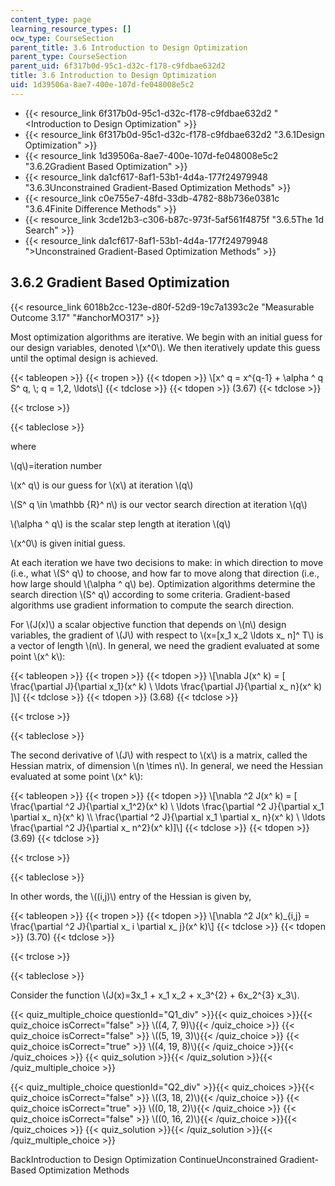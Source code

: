 ```yaml
---
content_type: page
learning_resource_types: []
ocw_type: CourseSection
parent_title: 3.6 Introduction to Design Optimization
parent_type: CourseSection
parent_uid: 6f317b0d-95c1-d32c-f178-c9fdbae632d2
title: 3.6 Introduction to Design Optimization
uid: 1d39506a-8ae7-400e-107d-fe048008e5c2
---
```


*   {{< resource_link 6f317b0d-95c1-d32c-f178-c9fdbae632d2 "\<Introduction to Design Optimization" >}}
*   {{< resource_link 6f317b0d-95c1-d32c-f178-c9fdbae632d2 "3.6.1Design Optimization" >}}
*   {{< resource_link 1d39506a-8ae7-400e-107d-fe048008e5c2 "3.6.2Gradient Based Optimization" >}}
*   {{< resource_link da1cf617-8af1-53b1-4d4a-177f24979948 "3.6.3Unconstrained Gradient-Based Optimization Methods" >}}
*   {{< resource_link c0e755e7-48fd-33db-4782-88b736e0381c "3.6.4Finite Difference Methods" >}}
*   {{< resource_link 3cde12b3-c306-b87c-973f-5af561f4875f "3.6.5The 1d Search" >}}
*   {{< resource_link da1cf617-8af1-53b1-4d4a-177f24979948 "\>Unconstrained Gradient-Based Optimization Methods" >}}

3.6.2 Gradient Based Optimization
---------------------------------

{{< resource_link 6018b2cc-123e-d80f-52d9-19c7a1393c2e "Measurable Outcome 3.17" "#anchorMO317" >}}

Most optimization algorithms are iterative. We begin with an initial guess for our design variables, denoted \\(x^0\\). We then iteratively update this guess until the optimal design is achieved.

{{< tableopen >}}
{{< tropen >}}
{{< tdopen >}}
\\\[x^ q = x^{q-1} + \\alpha ^ q S^ q, \\; q = 1,2, \\ldots\\\]
{{< tdclose >}}
{{< tdopen >}}
(3.67)
{{< tdclose >}}

{{< trclose >}}

{{< tableclose >}}

where

\\(q\\)=iteration number

\\(x^ q\\) is our guess for \\(x\\) at iteration \\(q\\)

\\(S^ q \\in \\mathbb {R}^ n\\) is our vector search direction at iteration \\(q\\)

\\(\\alpha ^ q\\) is the scalar step length at iteration \\(q\\)

\\(x^0\\) is given initial guess.

At each iteration we have two decisions to make: in which direction to move (i.e., what \\(S^ q\\) to choose, and how far to move along that direction (i.e., how large should \\(\\alpha ^ q\\) be). Optimization algorithms determine the search direction \\(S^ q\\) according to some criteria. Gradient-based algorithms use gradient information to compute the search direction.

For \\(J(x)\\) a scalar objective function that depends on \\(n\\) design variables, the gradient of \\(J\\) with respect to \\(x=\[x\_1 x\_2 \\ldots x\_ n\]^ T\\) is a vector of length \\(n\\). In general, we need the gradient evaluated at some point \\(x^ k\\):

{{< tableopen >}}
{{< tropen >}}
{{< tdopen >}}
\\\[\\nabla J(x^ k) = \[ \\frac{\\partial J}{\\partial x\_1}(x^ k) \\ \\ldots \\frac{\\partial J}{\\partial x\_ n}(x^ k) \]\\\]
{{< tdclose >}}
{{< tdopen >}}
(3.68)
{{< tdclose >}}

{{< trclose >}}

{{< tableclose >}}

The second derivative of \\(J\\) with respect to \\(x\\) is a matrix, called the Hessian matrix, of dimension \\(n \\times n\\). In general, we need the Hessian evaluated at some point \\(x^ k\\):

{{< tableopen >}}
{{< tropen >}}
{{< tdopen >}}
\\\[\\nabla ^2 J(x^ k) = \[ \\frac{\\partial ^2 J}{\\partial x\_1^2}(x^ k) \\ \\ldots \\frac{\\partial ^2 J}{\\partial x\_1 \\partial x\_ n}(x^ k) \\\\ \\frac{\\partial ^2 J}{\\partial x\_1 \\partial x\_ n}(x^ k) \\ \\ldots \\frac{\\partial ^2 J}{\\partial x\_ n^2}(x^ k)\]\\\]
{{< tdclose >}}
{{< tdopen >}}
(3.69)
{{< tdclose >}}

{{< trclose >}}

{{< tableclose >}}

In other words, the \\((i,j)\\) entry of the Hessian is given by,

{{< tableopen >}}
{{< tropen >}}
{{< tdopen >}}
\\\[\\nabla ^2 J(x^ k)\_{i,j} = \\frac{\\partial ^2 J}{\\partial x\_ i \\partial x\_ j}(x^ k)\\\]
{{< tdclose >}}
{{< tdopen >}}
(3.70)
{{< tdclose >}}

{{< trclose >}}

{{< tableclose >}}

Consider the function \\(J(x)=3x\_1 + x\_1 x\_2 + x\_3^{2} + 6x\_2^{3} x\_3\\).

{{< quiz_multiple_choice questionId="Q1_div" >}}{{< quiz_choices >}}{{< quiz_choice isCorrect="false" >}} \\((4, 7, 9)\\){{< /quiz_choice >}}
{{< quiz_choice isCorrect="false" >}} \\((5, 19, 3)\\){{< /quiz_choice >}}
{{< quiz_choice isCorrect="true" >}} \\((4, 19, 8)\\){{< /quiz_choice >}}{{< /quiz_choices >}}
{{< quiz_solution >}}{{< /quiz_solution >}}{{< /quiz_multiple_choice >}}

{{< quiz_multiple_choice questionId="Q2_div" >}}{{< quiz_choices >}}{{< quiz_choice isCorrect="false" >}} \\((3, 18, 2)\\){{< /quiz_choice >}}
{{< quiz_choice isCorrect="true" >}} \\((0, 18, 2)\\){{< /quiz_choice >}}
{{< quiz_choice isCorrect="false" >}} \\((0, 16, 2)\\){{< /quiz_choice >}}{{< /quiz_choices >}}
{{< quiz_solution >}}{{< /quiz_solution >}}{{< /quiz_multiple_choice >}}

BackIntroduction to Design Optimization ContinueUnconstrained Gradient-Based Optimization Methods